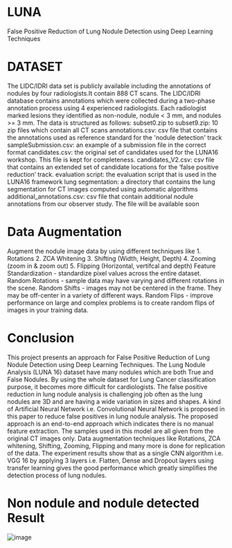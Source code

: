 # LUNA
False Positive Reduction of Lung Nodule Detection using Deep Learning Techniques
# DATASET 
The LIDC/IDRI data set is publicly available including the annotations of nodules by four radiologists.It contain 888 CT scans. The LIDC/IDRI database contains annotations which were collected during a two-phase annotation process using 4 experienced radiologists. Each radiologist marked lesions they identified as non-nodule, nodule < 3 mm, and nodules >= 3 mm.
The data is structured as follows:
subset0.zip to subset9.zip: 10 zip files which contain all CT scans 
annotations.csv: csv file that contains the annotations used as reference standard for the 'nodule detection' track
sampleSubmission.csv: an example of a submission file in the correct format
candidates.csv: the original set of candidates used for the LUNA16 workshop. This file is kept for completeness.
candidates_V2.csv: csv file that contains an extended set of candidate locations for the ‘false positive reduction’ track. 
evaluation script: the evaluation script that is used in the LUNA16 framework
lung segmentation: a directory that contains the lung segmentation for CT images computed using automatic algorithms
additional_annotations.csv: csv file that contain additional nodule annotations from our observer study. The file will be available soon
# Data Augmentation
Augment the nodule image data by using different techniques like
                     	1. Rotations
                    	2. ZCA Whitening
			3. Shifting (Width, Height, Depth)
			4. Zooming (zoom in & zoom out) 
			5. Flipping (Horizontal, vertifcal and depth)
Feature Standardization - standardize pixel values across the entire dataset.
Random Rotations - sample data may have varying and different rotations in the scene.
Random Shifts - images may not be centered in the frame. They may be off-center in a variety of different ways.
Random Flips - improve performance on large and complex problems is to create random flips of images in your training data.

# Conclusion
   This project presents an approach for False Positive Reduction of Lung Nodule Detection using Deep Learning Techniques. The Lung Nodule Analysis (LUNA 16) dataset have many nodules which are both True and False Nodules. By using the whole dataset for Lung Cancer classification purpose, it becomes more difficult for cardiologists. The false positive reduction in lung nodule analysis is challenging job often as the lung nodules are 3D and are having a wide variation in sizes and shapes. A kind of Artificial Neural Network i.e. Convolutional Neural Network is proposed in this paper to reduce false positives in lung nodule analysis. The proposed approach is an end-to-end approach which indicates there is no manual feature extraction. The samples used in this model are all given from the original CT images only. Data augmentation techniques like Rotations, ZCA whitening, Shifting, Zooming, Flipping and many more is done for replication of the data. The experiment results show that as a single CNN algorithm i.e. VGG 16 by applying 3 layers i.e. Flatten, Dense and Dropout layers using transfer learning gives the good performance which greatly simplifies the detection process of lung nodules. 
# Non nodule and nodule detected Result
![image](https://github.com/dileep99999/LUNA/assets/108917385/fdb65cd5-8a71-4591-8dc1-5135de379acf)

